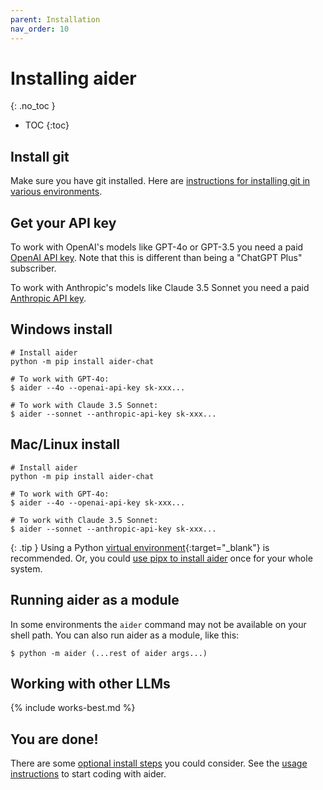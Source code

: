 ```yaml
---
parent: Installation
nav_order: 10
---
```


# Installing aider
{: .no_toc }

- TOC
{:toc}

## Install git

Make sure you have git installed.
Here are
[instructions for installing git in various environments](https://github.com/git-guides/install-git).

## Get your API key

To work with OpenAI's models like GPT-4o or GPT-3.5 you need a paid
[OpenAI API key](https://help.openai.com/en/articles/4936850-where-do-i-find-my-secret-api-key).
Note that this is different than being a "ChatGPT Plus" subscriber.

To work with Anthropic's models like Claude 3.5 Sonnet you need a paid
[Anthropic API key](https://docs.anthropic.com/claude/reference/getting-started-with-the-api).



## Windows install

```
# Install aider
python -m pip install aider-chat

# To work with GPT-4o:
$ aider --4o --openai-api-key sk-xxx...

# To work with Claude 3.5 Sonnet:
$ aider --sonnet --anthropic-api-key sk-xxx...
```

## Mac/Linux install

```
# Install aider
python -m pip install aider-chat

# To work with GPT-4o:
$ aider --4o --openai-api-key sk-xxx...

# To work with Claude 3.5 Sonnet:
$ aider --sonnet --anthropic-api-key sk-xxx...
```

{: .tip }
Using a Python 
[virtual environment](https://docs.python.org/3/library/venv.html){:target="_blank"}
is recommended.
Or, you could
[use pipx to install aider](/docs/install/pipx.html)
once for your whole system.

## Running aider as a module

In some environments the `aider` command may not be available
on your shell path.
You can also run aider as a module, like this:

```
$ python -m aider (...rest of aider args...)
```

## Working with other LLMs

{% include works-best.md %}

## You are done!

There are some [optional install steps](/docs/install/optional.html) you could consider.
See the [usage instructions](https://aider.chat/docs/usage.html) to start coding with aider.

